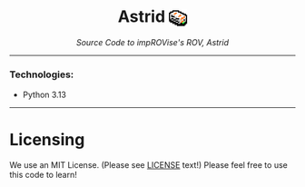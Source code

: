 <h1 align=center> Astrid <img width=32 height=32 style="vertical-align:middle" src="docs/astrid_pixelart.png"></img> </h1>
<p align=center><i>Source Code to impROVise's ROV, Astrid</i>

---

### Technologies:
- Python 3.13

---
# Licensing
We use an MIT License. (Please see [LICENSE](LICENSE) text!) Please feel free to use this code to learn!
